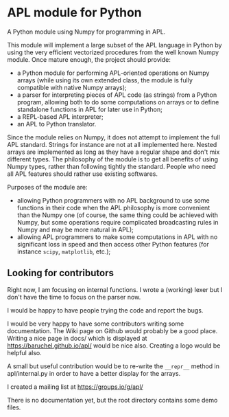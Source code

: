 # APL module for Python
A Python module using Numpy for programming in APL.

This module will implement a large subset of the APL language in Python by using the very efficient vectorized procedures from the well known Numpy module. Once mature enough, the project should provide:

  * a Python module for performing APL-oriented operations on Numpy arrays (while using its own extended class, the module is fully compatible with native Numpy arrays);
  * a parser for interpreting pieces of APL code (as strings) from a Python program, allowing both to do some computations on arrays or to define standalone functions in APL for later use in Python;
  * a REPL-based APL interpreter;
  * an APL to Python translator.

Since the module relies on Numpy, it does not attempt to implement the full APL standard. Strings for instance are not at all implemented here. Nested arrays are implemented as long as they have a regular shape and don't mix different types. The philosophy of the module is to get all benefits of using Numpy types, rather than following tightly the standard. People who need all APL features should rather use existing softwares.

Purposes of the module are:

  * allowing Python programmers with no APL background to use some functions in their code when the APL philosophy is more convenient than the Numpy one (of course, the same thing could be achieved with Numpy, but some operations require complicated broadcasting rules in Numpy and may be more natural in APL);
  * allowing APL programmers to make some computations in APL with no significant loss in speed and then access other Python features (for instance `scipy`, `matplotlib`, etc.);

## Looking for contributors

Right now, I am focusing on internal functions. I wrote a (working) lexer but I don't have the time to focus on the parser now.

I would be happy to have people trying the code and report the bugs.

I would be very happy to have some contributors writing some documentation. The Wiki page on Github would probably be a good place. Writing a nice page in docs/ which is displayed at https://baruchel.github.io/apl/ would be nice also. Creating a logo would be helpful also.

A small but useful contribution would be to re-write the `__repr__` method in apl/internal.py in order to have a better display for the arrays.

I created a mailing list at https://groups.io/g/apl/

There is no documentation yet, but the root directory contains some demo files.
